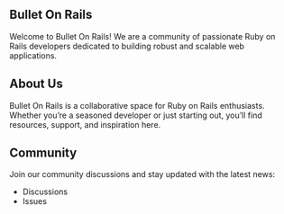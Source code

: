 ## Bullet On Rails
Welcome to Bullet On Rails! We are a community of passionate Ruby on Rails developers dedicated to building robust and scalable web applications.

## About Us
Bullet On Rails is a collaborative space for Ruby on Rails enthusiasts. Whether you’re a seasoned developer or just starting out, you’ll find resources, support, and inspiration here.

## Community
Join our community discussions and stay updated with the latest news:

- Discussions
- Issues
